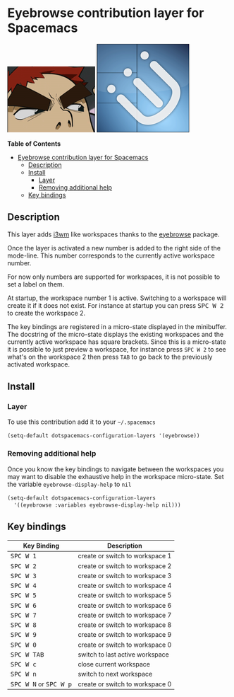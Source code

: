 # Eyebrowse contribution layer for Spacemacs

![logo](img/eyebrowse.gif) ![i3wm](img/i3wm.png)

<!-- markdown-toc start - Don't edit this section. Run M-x markdown-toc/generate-toc again -->
**Table of Contents**

- [Eyebrowse contribution layer for Spacemacs](#eyebrowse-contribution-layer-for-spacemacs)
    - [Description](#description)
    - [Install](#install)
        - [Layer](#layer)
        - [Removing additional help](#removing-additional-help)
    - [Key bindings](#key-bindings)

<!-- markdown-toc end -->

## Description

This layer adds [i3wm][] like workspaces thanks to the [eyebrowse][] package.

Once the layer is activated a new number is added to the right side of the
mode-line. This number corresponds to the currently active workspace number.

For now only numbers are supported for workspaces, it is not possible to set
a label on them.

At startup, the workspace number 1 is active. Switching to a workspace will
create it if it does not exist. For instance at startup you can press
<kbd>SPC W 2</kbd> to create the workspace 2.

The key bindings are registered in a micro-state displayed in the minibuffer.
The docstring of the micro-state displays the existing workspaces and the
currently active workspace has square brackets. Since this is a micro-state it
is possible to just preview a workspace, for instance press `SPC W 2` to see
what's on the workspace 2 then press `TAB` to go back to the previously
activated workspace.

## Install

### Layer

To use this contribution add it to your `~/.spacemacs`

```elisp
(setq-default dotspacemacs-configuration-layers '(eyebrowse))
```

### Removing additional help

Once you know the key bindings to navigate between the workspaces you
may want to disable the exhaustive help in the workspace micro-state.
Set the variable `eyebrowse-display-help` to `nil`

```elisp
(setq-default dotspacemacs-configuration-layers
  '((eyebrowse :variables eyebrowse-display-help nil)))
```

## Key bindings

Key Binding                               | Description
------------------------------------------|-------------------------------------
<kbd>SPC W 1</kbd>                        | create or switch to workspace 1
<kbd>SPC W 2</kbd>                        | create or switch to workspace 2
<kbd>SPC W 3</kbd>                        | create or switch to workspace 3
<kbd>SPC W 4</kbd>                        | create or switch to workspace 4
<kbd>SPC W 5</kbd>                        | create or switch to workspace 5
<kbd>SPC W 6</kbd>                        | create or switch to workspace 6
<kbd>SPC W 7</kbd>                        | create or switch to workspace 7
<kbd>SPC W 8</kbd>                        | create or switch to workspace 8
<kbd>SPC W 9</kbd>                        | create or switch to workspace 9
<kbd>SPC W 0</kbd>                        | create or switch to workspace 0
<kbd>SPC W TAB</kbd>                      | switch to last active workspace
<kbd>SPC W c</kbd>                        | close current workspace
<kbd>SPC W n</kbd>                        | switch to next workspace
<kbd>SPC W N</kbd> or <kbd>SPC W p</kbd>  | create or switch to workspace 0

[i3wm]: https://i3wm.org/
[eyebrowse]: https://github.com/wasamasa/eyebrowse
